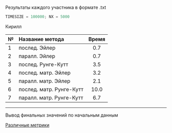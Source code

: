 Результаты каждого участника в формате .txt

```c
TIMESIZE = 100000; NX = 5000
```
Кирилл

 № |        Название метода         | Время  |
---|:-------------------------------|:------:|
 1 |        послед. Эйлер           |0.7     |
 2 |        паралл. Эйлер           |0.7     |
 3 |      послед. Рунге-Кутт        |3.5     |
 4 |      послед. матр. Эйлер       |3.2     |
 5 |      паралл. матр. Эйлер       |2.1     |
 6 |     послед. матр. Рунге-Кутт   |10.0    |
 7 |     паралл. матр. Рунге-Кутт   |6.7     |

___

Вывод финальных значений по начальным данным

[Различные метрики](https://habrahabr.ru/post/101338/)